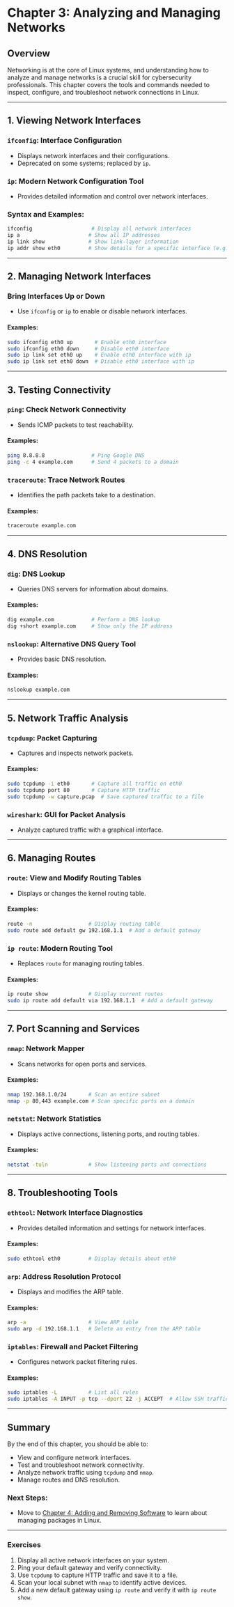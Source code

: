 # Chapter 3: Analyzing and Managing Networks

## Overview

Networking is at the core of Linux systems, and understanding how to analyze and manage networks is a crucial skill for cybersecurity professionals. This chapter covers the tools and commands needed to inspect, configure, and troubleshoot network connections in Linux.

---

## 1. Viewing Network Interfaces

### `ifconfig`: Interface Configuration
- Displays network interfaces and their configurations.
- Deprecated on some systems; replaced by `ip`.

### `ip`: Modern Network Configuration Tool
- Provides detailed information and control over network interfaces.

### Syntax and Examples:
```bash
ifconfig                   # Display all network interfaces
ip a                      # Show all IP addresses
ip link show              # Show link-layer information
ip addr show eth0         # Show details for a specific interface (e.g., eth0)
```

---

## 2. Managing Network Interfaces

### Bring Interfaces Up or Down
- Use `ifconfig` or `ip` to enable or disable network interfaces.

#### Examples:
```bash
sudo ifconfig eth0 up       # Enable eth0 interface
sudo ifconfig eth0 down     # Disable eth0 interface
sudo ip link set eth0 up    # Enable eth0 interface with ip
sudo ip link set eth0 down  # Disable eth0 interface with ip
```

---

## 3. Testing Connectivity

### `ping`: Check Network Connectivity
- Sends ICMP packets to test reachability.

#### Examples:
```bash
ping 8.8.8.8               # Ping Google DNS
ping -c 4 example.com      # Send 4 packets to a domain
```

### `traceroute`: Trace Network Routes
- Identifies the path packets take to a destination.

#### Examples:
```bash
traceroute example.com
```

---

## 4. DNS Resolution

### `dig`: DNS Lookup
- Queries DNS servers for information about domains.

#### Examples:
```bash
dig example.com            # Perform a DNS lookup
dig +short example.com     # Show only the IP address
```

### `nslookup`: Alternative DNS Query Tool
- Provides basic DNS resolution.

#### Examples:
```bash
nslookup example.com
```

---

## 5. Network Traffic Analysis

### `tcpdump`: Packet Capturing
- Captures and inspects network packets.

#### Examples:
```bash
sudo tcpdump -i eth0       # Capture all traffic on eth0
sudo tcpdump port 80       # Capture HTTP traffic
sudo tcpdump -w capture.pcap  # Save captured traffic to a file
```

### `wireshark`: GUI for Packet Analysis
- Analyze captured traffic with a graphical interface.

---

## 6. Managing Routes

### `route`: View and Modify Routing Tables
- Displays or changes the kernel routing table.

#### Examples:
```bash
route -n                  # Display routing table
sudo route add default gw 192.168.1.1  # Add a default gateway
```

### `ip route`: Modern Routing Tool
- Replaces `route` for managing routing tables.

#### Examples:
```bash
ip route show             # Display current routes
sudo ip route add default via 192.168.1.1  # Add a default gateway
```

---

## 7. Port Scanning and Services

### `nmap`: Network Mapper
- Scans networks for open ports and services.

#### Examples:
```bash
nmap 192.168.1.0/24       # Scan an entire subnet
nmap -p 80,443 example.com # Scan specific ports on a domain
```

### `netstat`: Network Statistics
- Displays active connections, listening ports, and routing tables.

#### Examples:
```bash
netstat -tuln             # Show listening ports and connections
```

---

## 8. Troubleshooting Tools

### `ethtool`: Network Interface Diagnostics
- Provides detailed information and settings for network interfaces.

#### Examples:
```bash
sudo ethtool eth0         # Display details about eth0
```

### `arp`: Address Resolution Protocol
- Displays and modifies the ARP table.

#### Examples:
```bash
arp -a                    # View ARP table
sudo arp -d 192.168.1.1   # Delete an entry from the ARP table
```

### `iptables`: Firewall and Packet Filtering
- Configures network packet filtering rules.

#### Examples:
```bash
sudo iptables -L          # List all rules
sudo iptables -A INPUT -p tcp --dport 22 -j ACCEPT  # Allow SSH traffic
```

---

## Summary

By the end of this chapter, you should be able to:
- View and configure network interfaces.
- Test and troubleshoot network connectivity.
- Analyze network traffic using `tcpdump` and `nmap`.
- Manage routes and DNS resolution.

### Next Steps:
- Move to [Chapter 4: Adding and Removing Software](#) to learn about managing packages in Linux.

---

### Exercises

1. Display all active network interfaces on your system.
2. Ping your default gateway and verify connectivity.
3. Use `tcpdump` to capture HTTP traffic and save it to a file.
4. Scan your local subnet with `nmap` to identify active devices.
5. Add a new default gateway using `ip route` and verify it with `ip route show`. 

